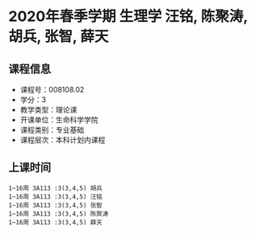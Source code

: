 # 2020年春季学期 生理学 汪铭, 陈聚涛, 胡兵, 张智, 薛天






## 课程信息

- 课程号：008108.02
- 学分：3
- 教学类型：理论课
- 开课单位：生命科学学院
- 课程类别：专业基础
- 课程层次：本科计划内课程

## 上课时间

```
1~16周 3A113 :3(3,4,5) 胡兵
1~16周 3A113 :3(3,4,5) 汪铭
1~16周 3A113 :3(3,4,5) 张智
1~16周 3A113 :3(3,4,5) 陈聚涛
1~16周 3A113 :3(3,4,5) 薛天
```

